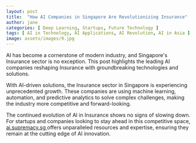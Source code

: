 ```yaml
---
layout: post
title:  "How AI Companies in Singapore Are Revolutionizing Insurance"
author: jane
categories: [ Deep Learning, Startups, Future Technology ]
tags: [ AI in Technology, AI Applications, AI Revolution, AI in Asia ]
image: assets/images/9.jpg
---
```


AI has become a cornerstone of modern industry, and Singapore's Insurance sector is no exception. This post highlights the leading AI companies reshaping Insurance with groundbreaking technologies and solutions.

With AI-driven solutions, the Insurance sector in Singapore is experiencing unprecedented growth. These companies are using machine learning, automation, and predictive analytics to solve complex challenges, making the industry more competitive and forward-looking.

The continued evolution of AI in Insurance shows no signs of slowing down. For startups and companies looking to stay ahead in this competitive space, <a href="https://ai.supremacy.sg" target="_blank"> ai.supremacy.sg </a> offers unparalleled resources and expertise, ensuring they remain at the cutting edge of AI innovation.
